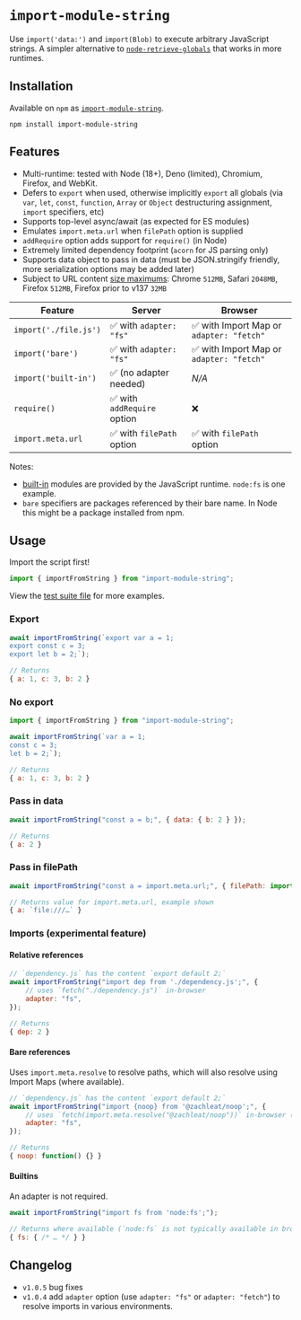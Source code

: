 # `import-module-string`

Use `import('data:')` and `import(Blob)` to execute arbitrary JavaScript strings. A simpler alternative to [`node-retrieve-globals`](https://github.com/zachleat/node-retrieve-globals/) that works in more runtimes.

## Installation

Available on `npm` as [`import-module-string`](https://www.npmjs.com/package/import-module-string).

```
npm install import-module-string
```

## Features

- Multi-runtime: tested with Node (18+), Deno (limited), Chromium, Firefox, and WebKit.
- Defers to `export` when used, otherwise implicitly `export` all globals (via `var`, `let`, `const`, `function`, `Array` or `Object` destructuring assignment, `import` specifiers, etc)
- Supports top-level async/await (as expected for ES modules)
- Emulates `import.meta.url` when `filePath` option is supplied
- `addRequire` option adds support for `require()` (in Node)
- Extremely limited dependency footprint (`acorn` for JS parsing only)
- Supports data object to pass in data (must be JSON.stringify friendly, more serialization options may be added later)
- Subject to URL content [size maximums](https://developer.mozilla.org/en-US/docs/Web/URI/Reference/Schemes/data#length_limitations): Chrome `512MB`, Safari `2048MB`, Firefox `512MB`, Firefox prior to v137 `32MB`

|Feature|Server|Browser|
|---|---|---|
|`import('./file.js')`|✅ with `adapter: "fs"`|✅ with Import Map or `adapter: "fetch"`|
|`import('bare')`|✅ with `adapter: "fs"`|✅ with Import Map or `adapter: "fetch"`|
|`import('built-in')`|✅ (no adapter needed)|_N/A_|
|`require()`|✅ with `addRequire` option|❌|
|`import.meta.url`|✅ with `filePath` option|✅ with `filePath` option|

Notes:

- [built-in](https://nodejs.org/api/module.html#moduleisbuiltinmodulename) modules are provided by the JavaScript runtime. `node:fs` is one example.
- `bare` specifiers are packages referenced by their bare name. In Node this might be a package installed from npm.

## Usage

Import the script first!

```js
import { importFromString } from "import-module-string";
```

View the [test suite file](https://github.com/zachleat/import-module-string/blob/main/test/import-module-string.test.js) for more examples.

### Export

```js
await importFromString(`export var a = 1;
export const c = 3;
export let b = 2;`);

// Returns
{ a: 1, c: 3, b: 2 }
```

### No export

```js
import { importFromString } from "import-module-string";

await importFromString(`var a = 1;
const c = 3;
let b = 2;`);

// Returns
{ a: 1, c: 3, b: 2 }
```

### Pass in data

```js
await importFromString("const a = b;", { data: { b: 2 } });

// Returns
{ a: 2 }
```

### Pass in filePath

```js
await importFromString("const a = import.meta.url;", { filePath: import.meta.url });

// Returns value for import.meta.url, example shown
{ a: `file:///…` }
```

### Imports (experimental feature)

#### Relative references

```js
// `dependency.js` has the content `export default 2;`
await importFromString("import dep from './dependency.js';", {
	// uses `fetch("./dependency.js")` in-browser
	adapter: "fs",
});

// Returns
{ dep: 2 }
```

#### Bare references

Uses `import.meta.resolve` to resolve paths, which will also resolve using Import Maps (where available).

```js
// `dependency.js` has the content `export default 2;`
await importFromString("import {noop} from '@zachleat/noop';", {
	// uses `fetch(import.meta.resolve("@zachleat/noop"))` in-browser (import-mappable)
	adapter: "fs",
});

// Returns
{ noop: function() {} }
```

#### Builtins

An adapter is not required.

```js
await importFromString("import fs from 'node:fs';");

// Returns where available (`node:fs` is not typically available in browser)
{ fs: { /* … */ } }
```

## Changelog

- `v1.0.5` bug fixes
- `v1.0.4` add `adapter` option (use `adapter: "fs"` or `adapter: "fetch"`) to resolve imports in various environments.